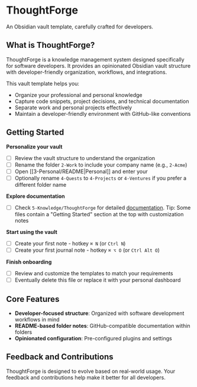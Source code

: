 # ThoughtForge

An Obsidian vault template, carefully crafted for developers.

## What is ThoughtForge?

ThoughtForge is a knowledge management system designed specifically for software developers. It provides an opinionated Obsidian vault structure with developer-friendly organization, workflows, and integrations.

This vault template helps you:

- Organize your professional and personal knowledge
- Capture code snippets, project decisions, and technical documentation
- Separate work and personal projects effectively
- Maintain a developer-friendly environment with GitHub-like conventions

## Getting Started

**Personalize your vault**
- [ ] Review the vault structure to understand the organization
- [ ] Rename the folder `2-Work` to include your company name (e.g., `2-Acme`)
- [ ] Open [[3-Personal/README|Personal]] and enter your 
- [ ] Optionally rename `4-Quests` to `4-Projects` or `4-Ventures` if you prefer a different folder name

**Explore documentation**
- [ ] Check `5-Knowledge/ThoughtForge` for detailed [documentation](5-Knowledge/ThoughtForge/README).
	Tip: Some files contain a "Getting Started" section at the top with customization notes

**Start using the vault**
- [ ] Create your first note - hotkey `⌘ N` (or `Ctrl N`)
- [ ] Create your first journal note - hotkey `⌘ ⌥ O` (or `Ctrl Alt O`)

**Finish onboarding**
- [ ] Review and customize the templates to match your requirements
- [ ] Eventually delete this file or replace it with your personal dashboard

## Core Features

- **Developer-focused structure**: Organized with software development workflows in mind
- **README-based folder notes**: GitHub-compatible documentation within folders
- **Opinionated configuration**: Pre-configured plugins and settings

## Feedback and Contributions

ThoughtForge is designed to evolve based on real-world usage. Your feedback and contributions help make it better for all developers.
